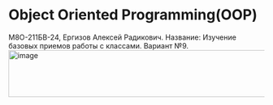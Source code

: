 # Object Oriented Programming(OOP)
М8О-211БВ-24, Ергизов Алексей Радикович.
Название: Изучение базовых приемов работы с классами.
Вариант №9.
<img width="1056" height="93" alt="image" src="https://github.com/user-attachments/assets/037e98f0-d0a0-4222-ad20-10026e775410" />

